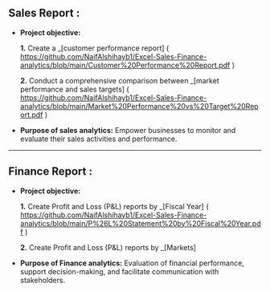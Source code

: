 ## Sales Report :

- **Project objective:** 

    **1.** Create a _[customer performance report] ( https://github.com/NaifAlshihayb1/Excel-Sales-Finance-analytics/blob/main/Customer%20Performance%20Report.pdf ) 

    **2.** Conduct a comprehensive comparison between _[market performance and sales targets] ( https://github.com/NaifAlshihayb1/Excel-Sales-Finance-analytics/blob/main/Market%20Performance%20vs%20Target%20Report.pdf ) 

- **Purpose of sales analytics:** Empower businesses to monitor and evaluate their sales activities and performance.
-------------------------------------------------------------------------------------------------------------------------------
## Finance Report :

- **Project objective:** 

    **1.** Create Profit and Loss (P&L) reports by _[Fiscal Year] ( https://github.com/NaifAlshihayb1/Excel-Sales-Finance-analytics/blob/main/P%26L%20Statement%20by%20Fiscal%20Year.pdf ) 

   **2.** Create Profit and Loss (P&L) reports by _[Markets]

- **Purpose of Finance analytics:** Evaluation of financial performance, support decision-making, and facilitate communication with stakeholders.

